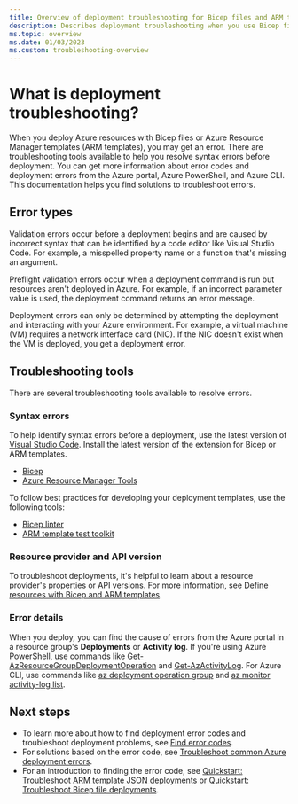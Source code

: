 ```yaml
---
title: Overview of deployment troubleshooting for Bicep files and ARM templates
description: Describes deployment troubleshooting when you use Bicep files or Azure Resource Manager templates (ARM templates) to deploy Azure resources.
ms.topic: overview
ms.date: 01/03/2023
ms.custom: troubleshooting-overview
---
```


# What is deployment troubleshooting?

When you deploy Azure resources with Bicep files or Azure Resource Manager templates (ARM templates), you may get an error. There are troubleshooting tools available to help you resolve syntax errors before deployment. You can get more information about error codes and deployment errors from the Azure portal, Azure PowerShell, and Azure CLI. This documentation helps you find solutions to troubleshoot errors.

## Error types

Validation errors occur before a deployment begins and are caused by incorrect syntax that can be identified by a code editor like Visual Studio Code. For example, a misspelled property name or a function that's missing an argument.

Preflight validation errors occur when a deployment command is run but resources aren't deployed in Azure. For example, if an incorrect parameter value is used, the deployment command returns an error message.

Deployment errors can only be determined by attempting the deployment and interacting with your Azure environment. For example, a virtual machine (VM) requires a network interface card (NIC). If the NIC doesn't exist when the VM is deployed, you get a deployment error.

## Troubleshooting tools

There are several troubleshooting tools available to resolve errors.

### Syntax errors

To help identify syntax errors before a deployment, use the latest version of [Visual Studio Code](https://code.visualstudio.com). Install the latest version of the extension for Bicep or ARM templates.

- [Bicep](https://marketplace.visualstudio.com/items?itemName=ms-azuretools.vscode-bicep)
- [Azure Resource Manager Tools](https://marketplace.visualstudio.com/items?itemName=msazurermtools.azurerm-vscode-tools)

To follow best practices for developing your deployment templates, use the following tools:

- [Bicep linter](../bicep/linter.md)
- [ARM template test toolkit](../templates/test-toolkit.md)

### Resource provider and API version

To troubleshoot deployments, it's helpful to learn about a resource provider's properties or API versions. For more information, see [Define resources with Bicep and ARM templates](/azure/templates).

### Error details

When you deploy, you can find the cause of errors from the Azure portal in a resource group's **Deployments** or **Activity log**. If you're using Azure PowerShell, use commands like [Get-AzResourceGroupDeploymentOperation](/powershell/module/az.resources/get-azresourcegroupdeploymentoperation) and [Get-AzActivityLog](/powershell/module/az.monitor/get-azactivitylog). For Azure CLI, use commands like [az deployment operation group](/cli/azure/deployment/operation/group) and [az monitor activity-log list](/cli/azure/monitor/activity-log#az-monitor-activity-log-list).

## Next steps

- To learn more about how to find deployment error codes and troubleshoot deployment problems, see [Find error codes](find-error-code.md).
- For solutions based on the error code, see [Troubleshoot common Azure deployment errors](common-deployment-errors.md).
- For an introduction to finding the error code, see [Quickstart: Troubleshoot ARM template JSON deployments](quickstart-troubleshoot-arm-deployment.md) or [Quickstart: Troubleshoot Bicep file deployments](quickstart-troubleshoot-bicep-deployment.md).
